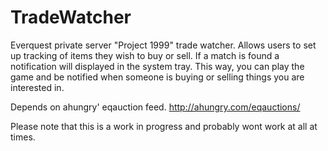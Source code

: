 TradeWatcher
============

Everquest private server "Project 1999" trade watcher. Allows users to set up tracking of items they wish to buy or sell.
If a match is found a notification will displayed in the system tray. This way, you can play the game and be notified when 
someone is buying or selling things you are interested in.

Depends on ahungry' eqauction feed. http://ahungry.com/eqauctions/

Please note that this is a work in progress and probably wont work at all at times.
